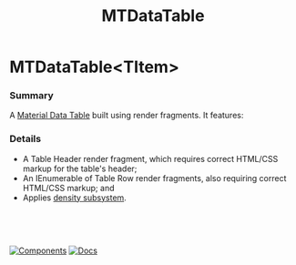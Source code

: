 ﻿---
uid: C.MTDataTable
title: MTDataTable
---
# MTDataTable&lt;TItem&gt;

### Summary

A [Material Data Table](https://github.com/material-components/material-components-web/tree/v7.0.0/packages/mdc-data-table#data-tables) built using render fragments. It features:

### Details

- A Table Header render fragment, which requires correct HTML/CSS markup for the table's header;
- An IEnumerable of Table Row render fragments, also requiring correct HTML/CSS markup; and
- Applies [density subsystem](xref:A.Density).

&nbsp;

&nbsp;

[![Components](https://img.shields.io/static/v1?label=Components&message=Core&color=blue)](xref:A.CoreComponents)
[![Docs](https://img.shields.io/static/v1?label=API%20Documentation&message=MTDataTable&color=brightgreen)](xref:BlazorMdc.MTDataTable`1)